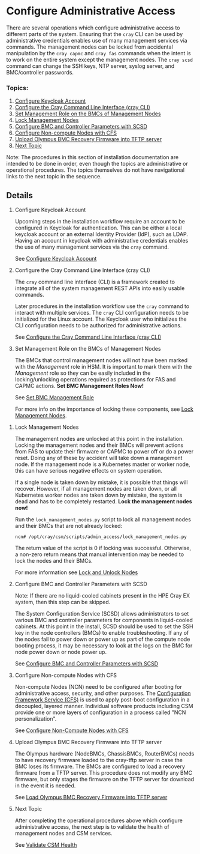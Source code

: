 # Configure Administrative Access

There are several operations which configure administrative access to different parts of the system.
Ensuring that the `cray` CLI can be used by administrative credentials enables use of many management
services via commands. The management nodes can be locked from accidental manipulation by the
`cray capmc` and `cray fas` commands when the intent is to work on the entire system except the
management nodes. The `cray scsd` command can change the SSH keys, NTP server, syslog server, and
BMC/controller passwords.

### Topics:

   1. [Configure Keycloak Account](#configure_keycloak_account)
   1. [Configure the Cray Command Line Interface (cray CLI)](#configure_cray_cli)
   1. [Set Management Role on the BMCs of Management Nodes](#set_bmc_management_role)
   1. [Lock Management Nodes](#lock_management_nodes)
   1. [Configure BMC and Controller Parameters with SCSD](#configure_with_scsd)
   1. [Configure Non-compute Nodes with CFS](#configure-ncns)
   1. [Upload Olympus BMC Recovery Firmware into TFTP server](#cray_upload_recovery_images)
   1. [Next Topic](#next-topic)

   Note: The procedures in this section of installation documentation are intended to be done in order, even though the topics are
   administrative or operational procedures. The topics themselves do not have navigational links to the next topic in the sequence.

## Details

   <a name="configure_keycloak_account"></a>
   1. Configure Keycloak Account

      Upcoming steps in the installation workflow require an account to be configured in Keycloak for
      authentication. This can be either a local keycloak account or an external Identity Provider (IdP),
      such as LDAP. Having an account in keycloak with administrative credentials enables the use of many
      management services via the `cray` command.

      See [Configure Keycloak Account](../operations/CSM_product_management/Configure_Keycloak_Account.md)
   <a name="configure_cray_cli"></a>
   1. Configure the Cray Command Line Interface (cray CLI)

      The `cray` command line interface (CLI) is a framework created to integrate all of the system management REST
      APIs into easily usable commands.

      Later procedures in the installation workflow use the `cray` command to interact with multiple services.
      The `cray` CLI configuration needs to be initialized for the Linux account. The Keycloak user who initializes the
      CLI configuration needs to be authorized for administrative actions.
   
      See [Configure the Cray Command Line Interface (cray CLI)](../operations/configure_cray_cli.md)
   <a name="set_bmc_management_role"></a>
   1. Set Management Role on the BMCs of Management Nodes

      The BMCs that control management nodes will not have been marked with the *Management* role in HSM. It is important
      to mark them with the *Management* role so they can be easily included in the locking/unlocking operations required
      as protections for FAS and CAPMC actions.
      **Set BMC Management Roles Now!**
      
      See [Set BMC Management Role](../operations/hardware_state_manager/Set_BMC_Management_Role.md)
      
      For more info on the importance of locking these components, see [Lock Management Nodes](#lock_management_nodes).
    
   <a name="lock_management_nodes"></a>
   1. Lock Management Nodes

      The management nodes are unlocked at this point in the installation. Locking the management nodes and their BMCs will
      prevent actions from FAS to update their firmware or CAPMC to power off or do a power reset. Doing any of these by
      accident will take down a management node. If the management node is a Kubernetes master or worker node, this can have
      serious negative effects on system operation.

      If a single node is taken down by mistake, it is possible that things will recover. However, if all management
      nodes are taken down, or all Kubernetes worker nodes are taken down by mistake, the system is dead and has to be
      completely restarted.
      **Lock the management nodes now!**

      Run the `lock_management_nodes.py` script to lock all management nodes and their BMCs that are not already locked:
      ```
      ncn# /opt/cray/csm/scripts/admin_access/lock_management_nodes.py
      ```

      The return value of the script is 0 if locking was successful. Otherwise, a non-zero return means that manual intervention may be needed to lock the nodes and their BMCs.

      For more information see [Lock and Unlock Nodes](../operations/hardware_state_manager/Lock_and_Unlock_Management_Nodes.md)
   <a name="configure_with_scsd"></a>
   1. Configure BMC and Controller Parameters with SCSD

      Note: If there are no liquid-cooled cabinets present in the HPE Cray EX system, then this step can be skipped.

      The System Configuration Service (SCSD) allows administrators to set various BMC and controller parameters for
      components in liquid-cooled cabinets. At this point in the install, SCSD should be used to set the
      SSH key in the node controllers (BMCs) to enable troubleshooting. If any of the nodes fail to power
      down or power up as part of the compute node booting process, it may be necessary to look at the logs
      on the BMC for node power down or node power up.

      See [Configure BMC and Controller Parameters with SCSD](../operations/system_configuration_service/Configure_BMC_and_Controller_Parameters_with_scsd.md)
   <a name="configure-ncns"></a>
   1. Configure Non-compute Nodes with CFS

      Non-compute Nodes (NCN) need to be configured after booting for administrative access, security, and other
      purposes. The [Configuration Framework Service (CFS)](../operations/configuration_management/Configuration_Management.md)
      is used to apply post-boot configuration in a decoupled, layered manner. Individual software products including
      CSM provide one or more layers of configuration in a process called "NCN personalization".

      See [Configure Non-Compute Nodes with CFS](../operations/CSM_product_management/Configure_Non-Compute_Nodes_with_CFS.md)
   <a name="cray_upload_recovery_images"></a>
   1. Upload Olympus BMC Recovery Firmware into TFTP server

      The Olympus hardware (NodeBMCs, ChassisBMCs, RouterBMCs) needs to have recovery firmware loaded to the cray-tftp server in case the BMC loses its firmware. The BMCs are configured to load a recovery firmware from a TFTP server. This procedure does not modify any BMC firmware, but only stages the firmware on the TFTP server for download in the event it is needed.

      See [Load Olympus BMC Recovery Firmware into TFTP server](../operations/firmware/Upload_Olympus_BMC_Recovery_Firmware_into_TFTP_Server.md)
   <a name="next-topic"></a>
   1. Next Topic

      After completing the operational procedures above which configure administrative access, the next step is to validate the health of management nodes and CSM services.

      See [Validate CSM Health](index.md#validate_csm_health)

